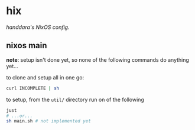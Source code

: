 # hix

_handdara's NixOS config._

## nixos main

**note**: setup isn't done yet, so none of the following commands do anything yet...

to clone and setup all in one go:
```bash
curl INCOMPLETE | sh
```

to setup, from the `util/` directory run on of the following
```bash
just
# ...or...
sh main.sh # not implemented yet
```
